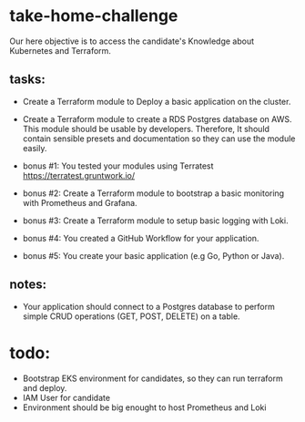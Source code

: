 # take-home-challenge

Our here objective is to access the candidate's Knowledge about Kubernetes and Terraform.

## tasks:
- Create a Terraform module to Deploy a basic application on the cluster.
- Create a Terraform module to create a RDS Postgres database on AWS. This module should be usable by developers. 
  Therefore, It should contain sensible presets and documentation so they can use the module easily.

- bonus #1: You tested your modules using Terratest https://terratest.gruntwork.io/
- bonus #2: Create a Terraform module to bootstrap a basic monitoring with Prometheus and Grafana.
- bonus #3: Create a Terraform module to setup basic logging with Loki.
- bonus #4: You created a GitHub Workflow for your application.
- bonus #5: You create your basic application (e.g Go, Python or Java).

## notes:
- Your application should connect to a Postgres database to perform simple CRUD operations (GET, POST, DELETE) on a table.

# todo:
- Bootstrap EKS environment for candidates, so they can run terraform and deploy.
- IAM User for candidate
- Environment should be big enought to host Prometheus and Loki
